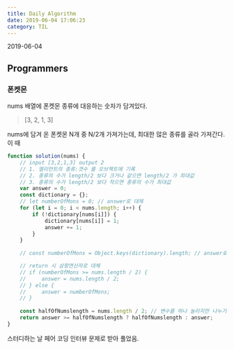 ```yaml
---
title: Daily Algorithm
date: 2019-06-04 17:06:23
category: TIL
---
```

2019-06-04
## Programmers
### 폰켓몬

nums 배열에 폰켓몬 종류에 대응하는 숫자가 담겨있다.
> [3, 2, 1, 3]

nums에 담겨 온 폰켓몬 N개 중 N/2개 가져가는데, 최대한 많은 종류를 골라 가져간다.
이 때

```javascript
function solution(nums) {
    // input [3,2,1,3] output 2
    // 1. 엘리먼트의 종류:갯수 를 오브젝트에 기록
    // 2. 종류의 수가 length/2 보다 크거나 같으면 length/2 가 최대값
    // 3. 종류의 수가 length/2 보다 작으면 종류의 수가 최대값
    var answer = 0;
    const dictionary = {};
    // let numberOfMons = 0; // answer로 대체
    for (let i = 0; i < nums.length; i++) {
        if (!dictionary[nums[i]]) {
            dictionary[nums[i]] = 1;
            answer += 1;
        }
    }
    
    // const numberOfMons = Object.keys(dictionary).length; // answer로 대체

    // return 시 삼항연산자로 대체
    // if (numberOfMons >= nums.length / 2) {
    //     answer = nums.length / 2;
    // } else {
    //     answer = numberOfMons;
    // }
    
    const halfOfNumslength = nums.length / 2; // 변수를 하나 늘리지만 나누기 연산을 한번만 하기 위함
    return answer >= halfOfNumslength ? halfOfNumslength : answer;
}
```

스터디하는 날 페어 코딩 인터뷰 문제로 받아 풀었음.

<!--stackedit_data:
eyJoaXN0b3J5IjpbNjk1MDU4OTU0LDE4NjMwMTA1NjVdfQ==
-->
